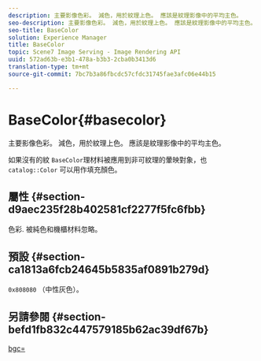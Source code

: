 ```yaml
---
description: 主要影像色彩。 減色，用於紋理上色。 應該是紋理影像中的平均主色。
seo-description: 主要影像色彩。 減色，用於紋理上色。 應該是紋理影像中的平均主色。
seo-title: BaseColor
solution: Experience Manager
title: BaseColor
topic: Scene7 Image Serving - Image Rendering API
uuid: 572ad63b-e3b1-478a-b3b3-2cba0b3413d6
translation-type: tm+mt
source-git-commit: 7bc7b3a86fbcdc57cfdc31745fae3afc06e44b15

---
```



# BaseColor{#basecolor}

主要影像色彩。 減色，用於紋理上色。 應該是紋理影像中的平均主色。

如果沒有的紋 `BaseColor`理材料被應用到非可紋理的暈映對象，也 `catalog::Color` 可以用作填充顏色。

## 屬性 {#section-d9aec235f28b402581cf2277f5fc6fbb}

色彩. 被純色和機櫃材料忽略。

## 預設 {#section-ca1813a6fcb24645b5835af0891b279d}

`0x808080` （中性灰色）。

## 另請參閱 {#section-befd1fb832c447579185b62ac39df67b}

[bgc=](../../../../../ir-api/http-protocol/image-rendering-api-ref/c-ir-http-protocol-ref/c-ir-http-protocol-command-reference/r-ir-bgc.md#reference-3f5c78cea01c4a85aa582076d23aebb0)
